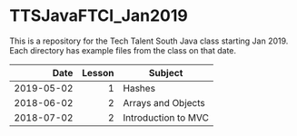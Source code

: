 # TTSJavaFTCI_Jan2019
This is a repository for the Tech Talent South Java class starting Jan 2019.
Each directory has example files from the class on that date.

| Date | Lesson | Subject |
| --: | ---: | --- |
| 2019-05-02 | 1 | Hashes |
| 2018-06-02 | 2 | Arrays and Objects |
| 2018-07-02 | 2 | Introduction to MVC |


